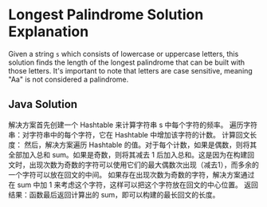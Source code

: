 # Longest Palindrome Solution Explanation

Given a string `s` which consists of lowercase or uppercase letters, this solution finds the length of the longest palindrome that can be built with those letters. It's important to note that letters are case sensitive, meaning "Aa" is not considered a palindrome.

## Java Solution

解决方案首先创建一个 Hashtable 来计算字符串 s 中每个字符的频率。
遍历字符串：对字符串中的每个字符，它在 Hashtable 中增加该字符的计数。
计算回文长度：
然后，解决方案遍历 Hashtable 的值。对于每个计数，如果是偶数，则将其全部加入总和 sum。如果是奇数，则将其减去 1 后加入总和。这是因为在构建回文时，出现次数为奇数的字符可以使用它们的最大偶数次出现（减去1），而多余的一个字符可以放在回文的中间。
如果存在出现次数为奇数的字符，解决方案通过在 sum 中加 1 来考虑这个字符，这样可以把这个字符放在回文的中心位置。
返回结果：函数最后返回计算出的 sum，即可以构建的最长回文的长度。
